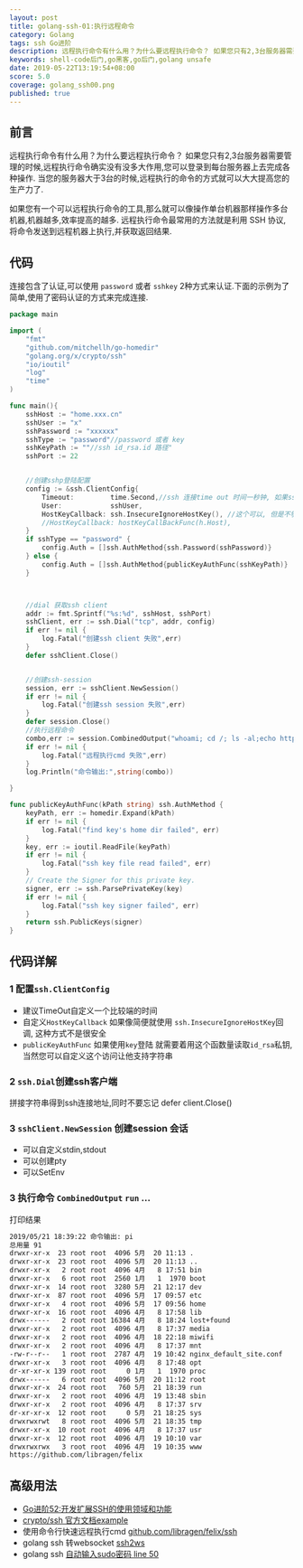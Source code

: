 ```yaml
---
layout: post
title: golang-ssh-01:执行远程命令
category: Golang
tags: ssh Go进阶
description: 远程执行命令有什么用？为什么要远程执行命令？ 如果您只有2,3台服务器需要管理的时候,远程执行命令确实没有没多大作用,您可以登录到每台服务器上去完成各种操作. 当您的服务器大于3台的时候,远程执行的命令的方式就可以大大提高您的生产力了.
keywords: shell-code后门,go黑客,go后门,golang unsafe
date: 2019-05-22T13:19:54+08:00
score: 5.0
coverage: golang_ssh00.png
published: true
---
```


## 前言

远程执行命令有什么用？为什么要远程执行命令？ 如果您只有2,3台服务器需要管理的时候,远程执行命令确实没有没多大作用,您可以登录到每台服务器上去完成各种操作.
当您的服务器大于3台的时候,远程执行的命令的方式就可以大大提高您的生产力了.

如果您有一个可以远程执行命令的工具,那么就可以像操作单台机器那样操作多台机器,机器越多,效率提高的越多. 远程执行命令最常用的方法就是利用 SSH 协议,将命令发送到远程机器上执行,并获取返回结果.

## 代码

连接包含了认证,可以使用 `password` 或者 `sshkey` 2种方式来认证.下面的示例为了简单,使用了密码认证的方式来完成连接.

```go
package main

import (
	"fmt"
	"github.com/mitchellh/go-homedir"
	"golang.org/x/crypto/ssh"
	"io/ioutil"
	"log"
	"time"
)

func main(){
	sshHost := "home.xxx.cn"
	sshUser := "x"
	sshPassword := "xxxxxx"
	sshType := "password"//password 或者 key
	sshKeyPath := ""//ssh id_rsa.id 路径"
	sshPort := 22


	//创建sshp登陆配置
	config := &ssh.ClientConfig{
		Timeout:         time.Second,//ssh 连接time out 时间一秒钟, 如果ssh验证错误 会在一秒内返回
		User:            sshUser,
		HostKeyCallback: ssh.InsecureIgnoreHostKey(), //这个可以, 但是不够安全
		//HostKeyCallback: hostKeyCallBackFunc(h.Host),
	}
	if sshType == "password" {
		config.Auth = []ssh.AuthMethod{ssh.Password(sshPassword)}
	} else {
		config.Auth = []ssh.AuthMethod{publicKeyAuthFunc(sshKeyPath)}
	}



	//dial 获取ssh client
	addr := fmt.Sprintf("%s:%d", sshHost, sshPort)
	sshClient, err := ssh.Dial("tcp", addr, config)
	if err != nil {
		log.Fatal("创建ssh client 失败",err)
	}
	defer sshClient.Close()


	//创建ssh-session
	session, err := sshClient.NewSession()
	if err != nil {
		log.Fatal("创建ssh session 失败",err)
	}
	defer session.Close()
	//执行远程命令
	combo,err := session.CombinedOutput("whoami; cd /; ls -al;echo https://github.com/libragen/felix")
	if err != nil {
		log.Fatal("远程执行cmd 失败",err)
	}
	log.Println("命令输出:",string(combo))

}

func publicKeyAuthFunc(kPath string) ssh.AuthMethod {
	keyPath, err := homedir.Expand(kPath)
	if err != nil {
		log.Fatal("find key's home dir failed", err)
	}
	key, err := ioutil.ReadFile(keyPath)
	if err != nil {
		log.Fatal("ssh key file read failed", err)
	}
	// Create the Signer for this private key.
	signer, err := ssh.ParsePrivateKey(key)
	if err != nil {
		log.Fatal("ssh key signer failed", err)
	}
	return ssh.PublicKeys(signer)
}

```

## 代码详解

### 1 配置`ssh.ClientConfig`

- 建议TimeOut自定义一个比较端的时间
- 自定义`HostKeyCallback` 如果像简便就使用 `ssh.InsecureIgnoreHostKey`回调, 这种方式不是很安全
- `publicKeyAuthFunc` 如果使用`key`登陆 就需要着用这个函数量读取`id_rsa`私钥,当然您可以自定义这个访问让他支持字符串

### 2 `ssh.Dial`创建ssh客户端

拼接字符串得到ssh连接地址,同时不要忘记 defer client.Close()

### 3 `sshClient.NewSession` 创建session 会话

- 可以自定义stdin,stdout
- 可以创建pty
- 可以SetEnv

### 3 执行命令 `CombinedOutput` `run` ...

打印结果

```bash
2019/05/21 18:39:22 命令输出: pi
总用量 91
drwxr-xr-x  23 root root  4096 5月  20 11:13 .
drwxr-xr-x  23 root root  4096 5月  20 11:13 ..
drwxr-xr-x   2 root root  4096 4月   8 17:51 bin
drwxr-xr-x   6 root root  2560 1月   1  1970 boot
drwxr-xr-x  14 root root  3280 5月  21 12:17 dev
drwxr-xr-x  87 root root  4096 5月  17 09:57 etc
drwxr-xr-x   4 root root  4096 5月  17 09:56 home
drwxr-xr-x  16 root root  4096 4月   8 17:58 lib
drwx------   2 root root 16384 4月   8 18:24 lost+found
drwxr-xr-x   2 root root  4096 4月   8 17:37 media
drwxr-xr-x   2 root root  4096 4月  18 22:18 miwifi
drwxr-xr-x   2 root root  4096 4月   8 17:37 mnt
-rw-r--r--   1 root root  2787 4月  19 10:42 nginx_default_site.conf
drwxr-xr-x   3 root root  4096 4月   8 17:48 opt
dr-xr-xr-x 139 root root     0 1月   1  1970 proc
drwx------   6 root root  4096 5月  20 11:12 root
drwxr-xr-x  24 root root   760 5月  21 18:39 run
drwxr-xr-x   2 root root  4096 4月  19 13:48 sbin
drwxr-xr-x   2 root root  4096 4月   8 17:37 srv
dr-xr-xr-x  12 root root     0 5月  21 18:25 sys
drwxrwxrwt   8 root root  4096 5月  21 18:35 tmp
drwxr-xr-x  10 root root  4096 4月   8 17:37 usr
drwxr-xr-x  12 root root  4096 4月  19 10:10 var
drwxrwxrwx   3 root root  4096 4月  19 10:35 www
https://github.com/libragen/felix

```

## 高级用法

- [Go进阶52:开发扩展SSH的使用领域和功能](/golang/ssh-pty-im)
- [crypto/ssh 官方文档example](https://godoc.org/golang.org/x/crypto/ssh#pkg-examples)
- 使用命令行快速远程执行cmd [github.com/libragen/felix/ssh](https://github.com/libragen/felix/blob/master/flx/ssh.go)
- golang ssh 转websocket [ssh2ws](https://github.com/libragen/felix/tree/master/ssh2ws)
- golang ssh [自动输入sudo密码 line 50](https://github.com/libragen/felix/blob/master/flx/ternimal.go)